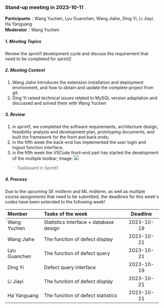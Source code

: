 ### Stand-up meeting in 2023-10-11

**Participants**：Wang Yuchen, Lyu Guanchen, Wang Jiahe, Ding Yi, Li Jiayi, Ha Yanguang  
**Moderator**：Wang Yuchen

##### 1. Meeting Topics

Review the sprint1 development cycle and discuss the requirement that need to be completed for sprint2

##### 2. Meeting Content

1. Wang Jiahe introduces the extension installation and deployment environment, and how to obtain and update the complete project from git.
2. Ding Yi raised technical issues related to MySQL version adaptation and discussed and solved them with Wang Yuchen
##### 3. Review

1. in sprint1, we completed the software requirements, architecture design, feasibility analysis and development plan, prototyping documents, and built the framework for the front and back ends;
2. in the fifth week the back-end has implemented the user login and logout function interface;
3. in the fifth week the VSCode front-end part has started the development of the multiple toolbar;
Image:
![](/taskboard_sprint1.png)

> Taskboard in Sprint1

##### 4. Process
Due to the upcoming SE midterm and ML midterm, as well as multiple course assignments that need to be submitted, the deadlines for this week's codes have been extended to the following week!


| Member       | Tasks of the week                      |  Deadline  |
|:-------------|:---------------------------------------|:----------:|
| Wang Yuchen  | Statistics interface + database design | 2023-10-19 |
| Wang Jiahe   | The function of defect display         | 2023-10-21 |
| Lyu Guanchen | The function of defect query           | 2023-10-21 |
| Ding Yi      | Defect query interface                 | 2023-10-19 |
| Li Jiayi     | The function of defect display         | 2023-10-21 |
| Ha Yanguang  | The function of defect statistics      | 2023-10-21 |
